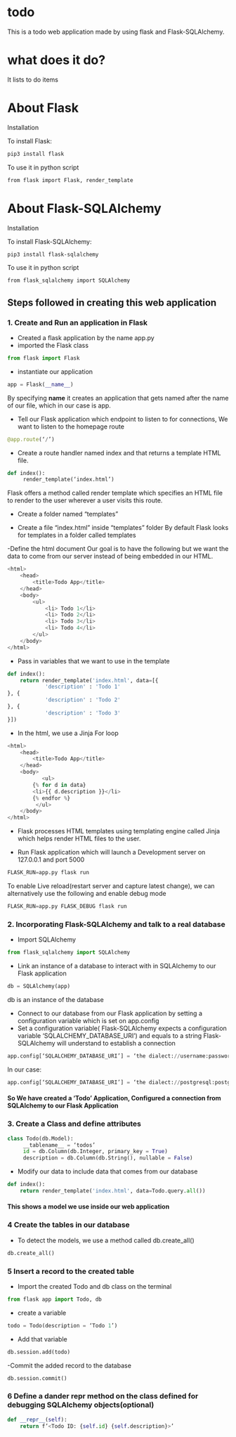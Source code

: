 # todo

This is a todo web application made by using flask and Flask-SQLAlchemy.

# what does it do?

It lists to do items

# About Flask
Installation

To install Flask: 
```bash
pip3 install flask
```

To use it in python script
```bash
from flask import Flask, render_template
```

# About Flask-SQLAlchemy
Installation 

To install Flask-SQLAlchemy: 
```bash
pip3 install flask-sqlalchemy
```
To use it in python script
```bash
from flask_sqlalchemy import SQLAlchemy
```
## Steps followed in creating this web application

### 1. Create and Run an application in Flask
- Created a flask application by the name app.py
- imported the Flask class
```python
from flask import Flask
```
- instantiate our application
```python
app = Flask(__name__)
```
By specifying __name__ it creates an application that gets named after the name of our file, which in our case is app.
- Tell our Flask application which endpoint to listen to for connections, We want to listen to the homepage route
```python
@app.route(‘/’)
```
- Create a route handler named index and that returns a template HTML file.
```python
def index():
     render_template(‘index.html’)
```
Flask offers a method called render template which specifies an HTML file to render to the user wherever a user visits this route.


- Create a folder named “templates”

- Create a file “index.html” inside “templates” folder
By default Flask looks for templates in a folder called templates

-Define the html document
Our goal is to have the following but we want the data to come from our server instead of being embedded in our HTML.
```python
<html>
	<head>
		<title>Todo App</title>
	</head>
	<body>
		<ul>
			<li> Todo 1</li>
			<li> Todo 2</li>
			<li> Todo 3</li>
			<li> Todo 4</li>
		</ul>
	</body>
</html>
```
- Pass in variables that we want to use in the template
```python
def index():
	return render_template('index.html', data=[{
	        'description' : 'Todo 1'
}, {
	        'description' : 'Todo 2'
}, {
	        'description' : 'Todo 3'
}])

```
- In the html, we use a Jinja For loop

```python
<html>
	<head>
		<title>Todo App</title>
	</head>
	<body>
	       <ul>
		{% for d in data}
		<li>{{ d.description }}</li>
		{% endfor %}
	     </ul>
	</body>
</html>
```
* Flask processes HTML templates using templating engine called Jinja which helps render HTML files to the user.

- Run Flask application which will launch a Development server on 127.0.0.1 and port 5000
```python
FLASK_RUN=app.py flask run
```
To enable Live reload(restart server and capture latest change), we can alternatively use the following and enable debug mode
```python
FLASK_RUN=app.py FLASK_DEBUG flask run
```

### 2. Incorporating Flask-SQLAlchemy and talk to a real database
- Import SQLAlchemy
```python
from flask_sqlalchemy import SQLAlchemy
```
- Link an instance of a database to interact with in SQLAlchemy to our Flask application
```python
db = SQLAlchemy(app)
```
db is an instance of the database
- Connect to our database from our Flask application by setting a configuration variable which is set on app.config
- Set a configuration variable( Flask-SQLAlchemy  expects a configuration variable ‘SQLALCHEMY_DATABASE_URI’) and equals to a string Flask-SQLAlchemy will understand to establish a connection
```python
app.config[‘SQLALCHEMY_DATABASE_URI’] = ‘the dialect://username:password@host:port//database_name’
```
In our case: 
```python
app.config[‘SQLALCHEMY_DATABASE_URI’] = ‘the dialect://postgresql:postgres@localhost:5432//example’
```
#### So We have created a ‘Todo’ Application, Configured a connection from SQLAlchemy to our Flask Application

### 3. Create a Class and define attributes
```python
class Todo(db.Model):
     __tablename__ = ‘todos’
     id = db.Column(db.Integer, primary_key = True)
     description = db.Column(db.String(), nullable = False)
```
- Modify our data to include data that comes from our database

```python
def index():
	return render_template('index.html', data=Todo.query.all())
```


#### This shows a model we use inside our web application

### 4 Create the tables in our database
- To detect the models, we use a method called db.create_all()
```python
db.create_all()
```
### 5 Insert a record to the created table
- Import the created Todo and db class on the terminal
```python
from flask app import Todo, db
```
- create a variable
```python
todo = Todo(description = ‘Todo 1’)
```
- Add that variable
```python
db.session.add(todo)
```
-Commit the added record to the database
```python
db.session.commit()
``` 

### 6 Define a dander repr method on the class defined for debugging SQLAlchemy objects(optional) 
```python
def __repr__(self):
    return f’<Todo ID: {self.id} {self.description}>’

